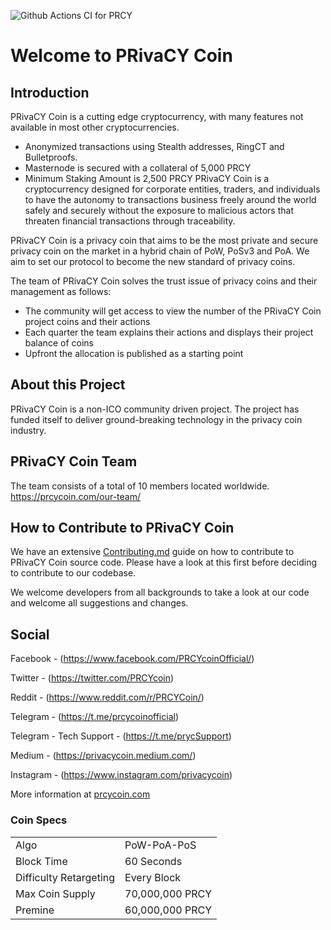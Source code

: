 ![Github Actions CI for PRCY](https://github.com/PRCYCoin/PRCYCoin/workflows/Github%20Actions%20CI%20for%20PRCY/badge.svg?branch=master)

Welcome to PRivaCY Coin
=====================================


## Introduction

PRivaCY Coin is a cutting edge cryptocurrency, with many features not available in most other cryptocurrencies.
- Anonymized transactions using Stealth addresses, RingCT and Bulletproofs.
- Masternode is secured with a collateral of 5,000 PRCY
- Minimum Staking Amount is 2,500 PRCY
PRivaCY Coin is a cryptocurrency designed for corporate entities, traders, and individuals to have the autonomy to transactions business freely around the world safely and securely without the exposure to malicious actors that threaten financial transactions through traceability.

PRivaCY Coin is a privacy coin that aims to be the most private and secure privacy coin on the market in a hybrid chain of PoW, PoSv3 and PoA. We aim to set our protocol to become the new standard of privacy coins.

The team of PRivaCY Coin solves the trust issue of privacy coins and their management as follows:
- The community will get access to view the number of the PRivaCY Coin project coins and their actions
- Each quarter the team explains their actions and displays their project balance of coins
- Upfront the allocation is published as a starting point

## About this Project

PRivaCY Coin is a non-ICO community driven project. The project has funded itself to deliver ground-breaking technology in the privacy coin industry.

## PRivaCY Coin Team

The team consists of a total of 10 members located worldwide. https://prcycoin.com/our-team/

## How to Contribute to PRivaCY Coin

We have an extensive [Contributing.md](https://github.com/PRCYCoin/PRCYCoin/blob/master/CONTRIBUTING.md) guide on how to contribute to PRivaCY Coin source code.
Please have a look at this first before deciding to contribute to our codebase.

We welcome developers from all backgrounds to take a look at our code and welcome all suggestions and changes.

## Social

Facebook - (https://www.facebook.com/PRCYcoinOfficial/)

Twitter - (https://twitter.com/PRCYcoin)

Reddit - (https://www.reddit.com/r/PRCYCoin/)

Telegram - (https://t.me/prcycoinofficial) 

Telegram - Tech Support - (https://t.me/prycSupport)

Medium - (https://privacycoin.medium.com/)

Instagram - (https://www.instagram.com/privacycoin)

More information at [prcycoin.com](https://prcycoin.com)

### Coin Specs
<table>
<tr><td>Algo</td><td>PoW-PoA-PoS</td></tr>
<tr><td>Block Time</td><td>60 Seconds</td></tr>
<tr><td>Difficulty Retargeting</td><td>Every Block</td></tr>
<tr><td>Max Coin Supply</td><td>70,000,000 PRCY</td></tr>
<tr><td>Premine</td><td>60,000,000 PRCY</td></tr>
</table>
